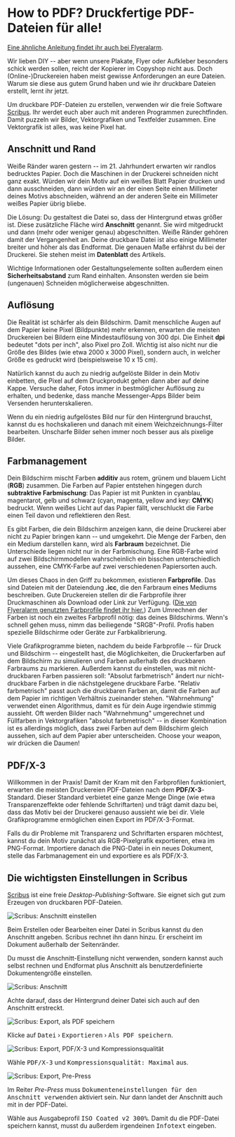 # How to PDF? Druckfertige PDF-Dateien für alle!

<div class="alert alert-success my-3 text-center"><a rel="noreferrer" target="_blank" href="https://www.flyeralarm.com/de/content/index/open/id/911/druckdaten.html">Eine ähnliche Anleitung findet ihr auch bei Flyeralarm</a>.</div>

Wir lieben DIY -- aber wenn unsere Plakate, Flyer oder Aufkleber besonders schick werden sollen, reicht der Kopierer im Copyshop nicht aus. Doch (Online-)Druckereien haben meist gewisse Anforderungen an eure Dateien. Warum sie diese aus gutem Grund haben und wie ihr druckbare Dateien erstellt, lernt ihr jetzt.

Um druckbare PDF-Dateien zu erstellen, verwenden wir die freie Software [Scribus](https://www.scribus.net). Ihr werdet euch aber auch mit anderen Programmen zurechtfinden. Damit puzzeln wir Bilder, Vektorgrafiken und Textfelder zusammen. Eine Vektorgrafik ist alles, was keine Pixel hat.

## Anschnitt und Rand

Weiße Ränder waren gestern -- im 21. Jahrhundert erwarten wir randlos bedrucktes Papier. Doch die Maschinen in der Druckerei schneiden nicht ganz exakt. Würden wir dein Motiv auf ein weißes Blatt Papier drucken und dann ausschneiden, dann würden wir an der einen Seite einen Millimeter deines Motivs abschneiden, während an der anderen Seite ein Millimeter weißes Papier übrig bliebe.

Die Lösung: Du gestaltest die Datei so, dass der Hintergrund etwas größer ist. Diese zusätzliche Fläche wird **Anschnitt** genannt. Sie wird mitgedruckt und dann (mehr oder weniger genau) abgeschnitten. Weiße Ränder gehören damit der Vergangenheit an. Deine druckbare Datei ist also einige Millimeter breiter und höher als das Endformat. Die genauen Maße erfährst du bei der Druckerei. Sie stehen meist im **Datenblatt** des Artikels.

Wichtige Informationen oder Gestaltungselemente sollten außerdem einen **Sicherheitsabstand** zum Rand einhalten. Ansonsten werden sie beim (ungenauen) Schneiden möglicherweise abgeschnitten.

## Auflösung

Die Realität ist schärfer als dein Bildschirm. Damit menschliche Augen auf dem Papier keine Pixel (Bildpunkte) mehr erkennen, erwarten die meisten Druckereien bei Bildern eine Mindestauflösung von 300 dpi. Die Einheit **dpi** bedeutet "dots per inch", also Pixel pro Zoll. Wichtig ist also nicht nur die Größe des Bildes (wie etwa 2000 x 3000 Pixel), sondern auch, in welcher Größe es gedruckt wird (beispielsweise 10 x 15 cm).

Natürlich kannst du auch zu niedrig aufgelöste Bilder in dein Motiv einbetten, die Pixel auf dem Druckprodukt gehen dann aber auf deine Kappe. Versuche daher, Fotos immer in bestmöglicher Auflösung zu erhalten, und bedenke, dass manche Messenger-Apps Bilder beim Versenden herunterskalieren.

Wenn du ein niedrig aufgelöstes Bild nur für den Hintergrund brauchst, kannst du es hochskalieren und danach mit einem Weichzeichnungs-Filter bearbeiten. Unscharfe Bilder sehen immer noch besser aus als pixelige Bilder.

## Farbmanagement

Dein Bildschirm mischt Farben **additiv** aus rotem, grünem und blauem Licht (**RGB**) zusammen. Die Farben auf Papier entstehen hingegen durch **subtraktive Farbmischung**: Das Papier ist mit Punkten in cyanblau, magentarot, gelb und schwarz (cyan, magenta, yellow and key: **CMYK**) bedruckt. Wenn weißes Licht auf das Papier fällt, verschluckt die Farbe einen Teil davon und reflektieren den Rest.

Es gibt Farben, die dein Bildschirm anzeigen kann, die deine Druckerei aber nicht zu Papier bringen kann -- und umgekehrt. Die Menge der Farben, den ein Medium darstellen kann, wird als **Farbraum** bezeichnet. Die Unterschiede liegen nicht nur in der Farbmischung. Eine RGB-Farbe wird auf zwei Bildschirmmodellen wahrscheinlich ein bisschen unterschiedlich aussehen, eine CMYK-Farbe auf zwei verschiedenen Papiersorten auch.

Um dieses Chaos in den Griff zu bekommen, existieren **Farbprofile**. Das sind Dateien mit der Dateiendung **.icc**, die den Farbraum eines Mediums beschreiben. Gute Druckereien stellen dir die Farbprofile ihrer Druckmaschinen als Download oder Link zur Verfügung. ([Die von Flyeralarm genutzten Farbprofile findet ihr hier.](https://www.flyeralarm.com/de/content/index/open/id/27240/farbe.html)) Zum Umrechnen der Farben ist noch ein zweites Farbprofil nötig: das deines Bildschirms. Wenn\'s schnell gehen muss, nimm das beiliegende "SRGB"-Profil. Profis haben spezielle Bildschirme oder Geräte zur Farbkalibrierung.

Viele Grafikprogramme bieten, nachdem du beide Farbprofile -- für Druck und Bildschirm -- eingestellt hast, die Möglichkeiten, die Druckerfarben auf dem Bildschirm zu simulieren und Farben außerhalb des druckbaren Farbraums zu markieren. Außerdem kannst du einstellen, was mit nicht-druckbaren Farben passieren soll: "Absolut farbmetrisch" ändert nur nicht-druckbare Farben in die nächstgelegene druckbare Farbe. "Relativ farbmetrisch" passt auch die druckbaren Farben an, damit die Farben auf dem Papier im richtigen Verhältnis zueinander stehen. "Wahrnehmung" verwendet einen Algorithmus, damit es für dein Auge irgendwie stimmig aussieht. Oft werden Bilder nach "Wahrnehmung" umgerechnet und Füllfarben in Vektorgrafiken "absolut farbmetrisch" -- in dieser Kombination ist es allerdings möglich, dass zwei Farben auf dem Bildschirm gleich aussehen, sich auf dem Papier aber unterscheiden. Choose your weapon, wir drücken die Daumen!

## PDF/X-3

Willkommen in der Praxis! Damit der Kram mit den Farbprofilen funktioniert, erwarten die meisten Druckereien PDF-Dateien nach dem **PDF/X-3**-Standard. Dieser Standard verbietet eine ganze Menge Dinge (wie etwa Transparenzeffekte oder fehlende Schriftarten) und trägt damit dazu bei, dass das Motiv bei der Druckerei genauso aussieht wie bei dir. Viele Grafikprogramme ermöglichen einen Export im PDF/X-3-Format.

Falls du dir Probleme mit Transparenz und Schriftarten ersparen möchtest, kannst du dein Motiv zunächst als RGB-Pixelgrafik exportieren, etwa im PNG-Format. Importiere danach die PNG-Datei in ein neues Dokument, stelle das Farbmanagement ein und exportiere es als PDF/X-3.

## Die wichtigsten Einstellungen in Scribus

[Scribus](https://www.scribus.net) ist eine freie *Desktop-Publishing*-Software. Sie eignet sich gut zum Erzeugen von druckbaren PDF-Dateien.

![Scribus: Anschnitt einstellen](/static/images/scribus-anschnitt-1-mark.png)

Beim Erstellen oder Bearbeiten einer Datei in Scribus kannst du den Anschnitt angeben. Scribus rechnet ihn dann hinzu. Er erscheint im Dokument außerhalb der Seitenränder.

Du musst die Anschnitt-Einstellung nicht verwenden, sondern kannst auch selbst rechnen und Endformat plus Anschnitt als benutzerdefinierte Dokumentengröße einstellen.

![Scribus: Anschnitt](/static/images/scribus-anschnitt-2-mark.png)

Achte darauf, dass der Hintergrund deiner Datei sich auch auf den Anschnitt erstreckt.

![Scribus: Export, als PDF speichern](/static/images/scribus-export-1.png)

Klicke auf <kbd>Datei</kbd> › <kbd>Exportieren</kbd> › <kbd>Als PDF speichern</kbd>.

![Scribus: Export, PDF/X-3 und Kompressionsqualität](/static/images/scribus-export-2-mark.png)

Wähle <kbd>PDF/X-3</kbd> und <kbd>Kompressionsqualität: Maximal</kbd> aus.

![Scribus: Export, Pre-Press](/static/images/scribus-export-3-mark.png)

Im Reiter *Pre-Press* muss <kbd>Dokumenteneinstellungen für den Anschnitt verwenden</kbd> aktiviert sein. Nur dann landet der Anschnitt auch mit in der PDF-Datei.

Wähle aus Ausgabeprofil <kbd>ISO Coated v2 300%</kbd>. Damit du die PDF-Datei speichern kannst, musst du außerdem irgendeinen <kbd>Infotext</kbd> eingeben.

